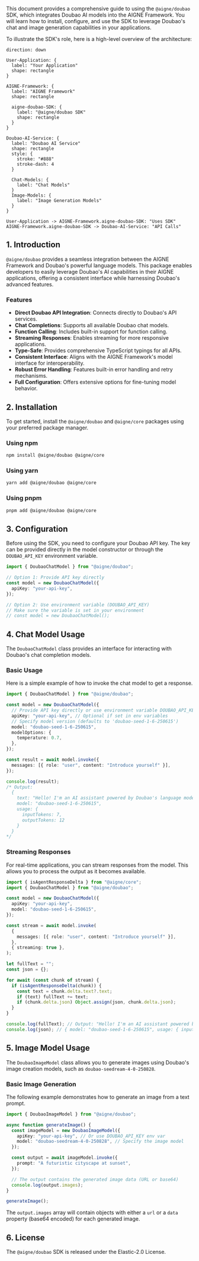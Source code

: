 This document provides a comprehensive guide to using the `@aigne/doubao` SDK, which integrates Doubao AI models into the AIGNE Framework. You will learn how to install, configure, and use the SDK to leverage Doubao's chat and image generation capabilities in your applications.

To illustrate the SDK's role, here is a high-level overview of the architecture:

```d2
direction: down

User-Application: {
  label: "Your Application"
  shape: rectangle
}

AIGNE-Framework: {
  label: "AIGNE Framework"
  shape: rectangle

  aigne-doubao-SDK: {
    label: "@aigne/doubao SDK"
    shape: rectangle
  }
}

Doubao-AI-Service: {
  label: "Doubao AI Service"
  shape: rectangle
  style: {
    stroke: "#888"
    stroke-dash: 4
  }

  Chat-Models: {
    label: "Chat Models"
  }
  Image-Models: {
    label: "Image Generation Models"
  }
}

User-Application -> AIGNE-Framework.aigne-doubao-SDK: "Uses SDK"
AIGNE-Framework.aigne-doubao-SDK -> Doubao-AI-Service: "API Calls"
```

## 1. Introduction

`@aigne/doubao` provides a seamless integration between the AIGNE Framework and Doubao's powerful language models. This package enables developers to easily leverage Doubao's AI capabilities in their AIGNE applications, offering a consistent interface while harnessing Doubao's advanced features.

### Features

*   **Direct Doubao API Integration**: Connects directly to Doubao's API services.
*   **Chat Completions**: Supports all available Doubao chat models.
*   **Function Calling**: Includes built-in support for function calling.
*   **Streaming Responses**: Enables streaming for more responsive applications.
*   **Type-Safe**: Provides comprehensive TypeScript typings for all APIs.
*   **Consistent Interface**: Aligns with the AIGNE Framework's model interface for interoperability.
*   **Robust Error Handling**: Features built-in error handling and retry mechanisms.
*   **Full Configuration**: Offers extensive options for fine-tuning model behavior.

## 2. Installation

To get started, install the `@aigne/doubao` and `@aigne/core` packages using your preferred package manager.

### Using npm

```bash
npm install @aigne/doubao @aigne/core
```

### Using yarn

```bash
yarn add @aigne/doubao @aigne/core
```

### Using pnpm

```bash
pnpm add @aigne/doubao @aigne/core
```

## 3. Configuration

Before using the SDK, you need to configure your Doubao API key. The key can be provided directly in the model constructor or through the `DOUBAO_API_KEY` environment variable.

```typescript
import { DoubaoChatModel } from "@aigne/doubao";

// Option 1: Provide API key directly
const model = new DoubaoChatModel({
  apiKey: "your-api-key",
});

// Option 2: Use environment variable (DOUBAO_API_KEY)
// Make sure the variable is set in your environment
// const model = new DoubaoChatModel();
```

## 4. Chat Model Usage

The `DoubaoChatModel` class provides an interface for interacting with Doubao's chat completion models.

### Basic Usage

Here is a simple example of how to invoke the chat model to get a response.

```typescript
import { DoubaoChatModel } from "@aigne/doubao";

const model = new DoubaoChatModel({
  // Provide API key directly or use environment variable DOUBAO_API_KEY
  apiKey: "your-api-key", // Optional if set in env variables
  // Specify model version (defaults to 'doubao-seed-1-6-250615')
  model: "doubao-seed-1-6-250615",
  modelOptions: {
    temperature: 0.7,
  },
});

const result = await model.invoke({
  messages: [{ role: "user", content: "Introduce yourself" }],
});

console.log(result);
/* Output:
  {
    text: "Hello! I'm an AI assistant powered by Doubao's language model.",
    model: "doubao-seed-1-6-250615",
    usage: {
      inputTokens: 7,
      outputTokens: 12
    }
  }
*/
```

### Streaming Responses

For real-time applications, you can stream responses from the model. This allows you to process the output as it becomes available.

```typescript
import { isAgentResponseDelta } from "@aigne/core";
import { DoubaoChatModel } from "@aigne/doubao";

const model = new DoubaoChatModel({
  apiKey: "your-api-key",
  model: "doubao-seed-1-6-250615",
});

const stream = await model.invoke(
  {
    messages: [{ role: "user", content: "Introduce yourself" }],
  },
  { streaming: true },
);

let fullText = "";
const json = {};

for await (const chunk of stream) {
  if (isAgentResponseDelta(chunk)) {
    const text = chunk.delta.text?.text;
    if (text) fullText += text;
    if (chunk.delta.json) Object.assign(json, chunk.delta.json);
  }
}

console.log(fullText); // Output: "Hello! I'm an AI assistant powered by Doubao's language model."
console.log(json); // { model: "doubao-seed-1-6-250615", usage: { inputTokens: 7, outputTokens: 12 } }
```

## 5. Image Model Usage

The `DoubaoImageModel` class allows you to generate images using Doubao's image creation models, such as `doubao-seedream-4-0-250828`.

### Basic Image Generation

The following example demonstrates how to generate an image from a text prompt.

```typescript
import { DoubaoImageModel } from "@aigne/doubao";

async function generateImage() {
  const imageModel = new DoubaoImageModel({
    apiKey: "your-api-key", // Or use DOUBAO_API_KEY env var
    model: "doubao-seedream-4-0-250828", // Specify the image model
  });

  const output = await imageModel.invoke({
    prompt: "A futuristic cityscape at sunset",
  });

  // The output contains the generated image data (URL or base64)
  console.log(output.images);
}

generateImage();
```

The `output.images` array will contain objects with either a `url` or a `data` property (base64 encoded) for each generated image.

## 6. License

The `@aigne/doubao` SDK is released under the Elastic-2.0 License.